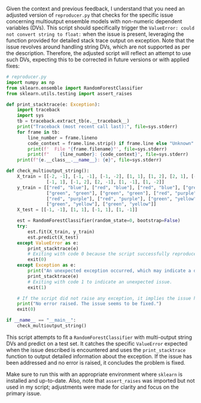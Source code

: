 Given the context and previous feedback, I understand that you need an adjusted version of `reproducer.py` that checks for the specific issue concerning multioutput ensemble models with non-numeric dependent variables (DVs). This script should specifically trigger the `ValueError: could not convert string to float:` when the issue is present, leveraging the function provided for detailed stack trace output on exception. Note that the issue revolves around handling string DVs, which are not supported as per the description. Therefore, the adjusted script will reflect an attempt to use such DVs, expecting this to be corrected in future versions or with applied fixes:

```python
# reproducer.py
import numpy as np
from sklearn.ensemble import RandomForestClassifier
from sklearn.utils.testing import assert_raises

def print_stacktrace(e: Exception):
    import traceback
    import sys
    tb = traceback.extract_tb(e.__traceback__)
    print("Traceback (most recent call last):", file=sys.stderr)
    for frame in tb:
        line_number = frame.lineno
        code_context = frame.line.strip() if frame.line else "Unknown"
        print(f'  File "{frame.filename}"', file=sys.stderr)
        print(f"    {line_number}: {code_context}", file=sys.stderr)
    print(f"{e.__class__.__name__}: {e}", file=sys.stderr)

def check_multioutput_string():
    X_train = [[-2, -1], [-1, -1], [-1, -2], [1, 1], [1, 2], [2, 1], [-2, 1],
               [-1, 1], [-1, 2], [2, -1], [1, -1], [1, -2]]
    y_train = [["red", "blue"], ["red", "blue"], ["red", "blue"], ["green", "green"],
               ["green", "green"], ["green", "green"], ["red", "purple"],
               ["red", "purple"], ["red", "purple"], ["green", "yellow"],
               ["green", "yellow"], ["green", "yellow"]]
    X_test = [[-1, -1], [1, 1], [-1, 1], [1, -1]]

    est = RandomForestClassifier(random_state=0, bootstrap=False)
    try:
        est.fit(X_train, y_train)
        est.predict(X_test)
    except ValueError as e:
        print_stacktrace(e)
        # Exiting with code 0 because the script successfully reproduced the issue.
        exit(0)
    except Exception as e:
        print("An unexpected exception occurred, which may indicate a different issue:")
        print_stacktrace(e)
        # Exiting with code 1 to indicate an unexpected issue.
        exit(1)

    # If the script did not raise any exception, it implies the issue has been fixed.
    print("No error raised. The issue seems to be fixed.")
    exit(0)

if __name__ == "__main__":
    check_multioutput_string()
```

This script attempts to fit a `RandomForestClassifier` with multi-output string DVs and predict on a test set. It catches the specific `ValueError` expected when the issue described is encountered and uses the `print_stacktrace` function to output detailed information about the exception. If the issue has been addressed and no error is raised, it concludes the problem is fixed. 

Make sure to run this with an appropriate environment where `sklearn` is installed and up-to-date. Also, note that `assert_raises` was imported but not used in my script; adjustments were made for clarity and focus on the primary issue.
